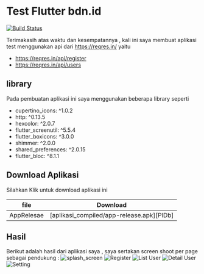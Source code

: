 # Test Flutter bdn.id


[![Build Status](https://travis-ci.org/joemccann/dillinger.svg?branch=master)](https://travis-ci.org/joemccann/dillinger)

Terimakasih atas waktu dan kesempatannya , kali ini saya membuat aplikasi test menggunakan api dari
https://reqres.in/ yaitu

- https://reqres.in/api/register
- https://reqres.in/api/users

## library

Pada pembuatan aplikasi ini saya menggunakan beberapa library seperti

-  cupertino_icons: ^1.0.2
-  http: ^0.13.5
-  hexcolor: ^2.0.7
-  flutter_screenutil: ^5.5.4
-  flutter_boxicons: ^3.0.0
-  shimmer: ^2.0.0
-  shared_preferences: ^2.0.15
-  flutter_bloc: ^8.1.1


## Download Aplikasi

Silahkan Klik untuk download aplikasi ini

| file | Download |
| ------ | ------ |
| AppRelesae | [aplikasi_compiled/app-release.apk][PlDb] |

## Hasil

Berikut adalah hasil dari aplikasi saya , saya sertakan screen shoot per page sebagai pendukung :
![splash_screen](https://raw.githubusercontent.com/alenovan/test/main/screenshoot/splash.jpeg)
![Register](https://raw.githubusercontent.com/alenovan/test/main/screenshoot/register.jpeg)
![List User](https://raw.githubusercontent.com/alenovan/test/main/screenshoot/list_user.jpeg)
![Detail User](https://raw.githubusercontent.com/alenovan/test/main/screenshoot/detail_user.jpeg)
![Setting](https://raw.githubusercontent.com/alenovan/test/main/screenshoot/setting.jpeg)


